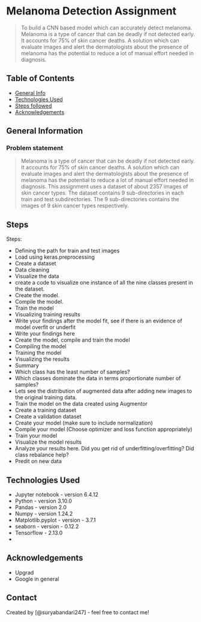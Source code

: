 # Melanoma Detection Assignment
> To build a CNN based model which can accurately detect melanoma. Melanoma is a type of cancer that can be deadly if not detected early. It accounts for 75% of skin cancer deaths. A solution which can evaluate images and alert the dermatologists about the presence of melanoma has the potential to reduce a lot of manual effort needed in diagnosis.

## Table of Contents
* [General Info](#general-information)
* [Technologies Used](#technologies-used)
* [Steps followed](#Steps)
* [Acknowledgements](#acknowledgements)


## General Information
### Problem statement
> Melanoma is a type of cancer that can be deadly if not detected early. It accounts for 75% of skin cancer deaths. A solution which can evaluate images and alert the dermatologists about the presence of melanoma has the potential to reduce a lot of manual effort needed in diagnosis. This assignment uses a dataset of about 2357 images of skin cancer types. The dataset contains 9 sub-directories in each train and test subdirectories. The 9 sub-directories contains the images of 9 skin cancer types respectively.


<!-- You don't have to answer all the questions - just the ones relevant to your project. -->

## Steps
Steps:
* Defining the path for train and test images
* Load using keras.preprocessing
* Create a dataset
* Data cleaning
* Visualize the data
* create a code to visualize one instance of all the nine classes present in the dataset.
* Create the model.
* Compile the model.
* Train the model
* Visualizing training results
* Write your findings after the model fit, see if there is an evidence of model overfit or underfit
* Write your findings here
* Create the model, compile and train the model
* Compiling the model
* Training the model
* Visualizing the results
* Summary
* Which class has the least number of samples?
* Which classes dominate the data in terms proportionate number of samples?
* Lets see the distribution of augmented data after adding new images to the original training data.
* Train the model on the data created using Augmentor
* Create a training dataset
* Create a validation dataset
* Create your model (make sure to include normalization)
* Compile your model (Choose optimizer and loss function appropriately)
* Train your model
* Visualize the model results
* Analyze your results here. Did you get rid of underfitting/overfitting? Did class rebalance help?
* Predit on new data


## Technologies Used
- Jupyter notebook - version 6.4.12
- Python - version 3.10.0
- Pandas - version 2.0
- Numpy - version 1.24.2
- Matplotlib.pyplot - version - 3.7.1
- seaborn - version - 0.12.2
- Tensorflow - 2.13.0
- 
 
## Acknowledgements
- Upgrad
- Google in general


## Contact
Created by [@suryabandari247] - feel free to contact me!
